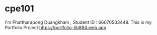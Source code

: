 # cpe101
I'm Phattharapong Duangkham , Student ID : 66070503448.
This is my Portfolio Project https://portfolio-5b884.web.app
